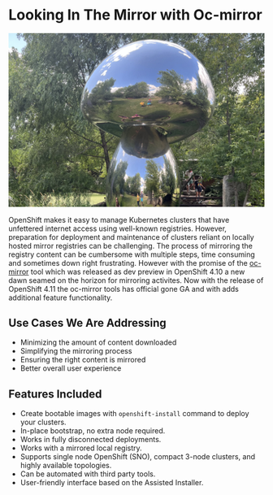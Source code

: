 # **Looking In The Mirror with Oc-mirror**

<img src="mirror.jpg" style="width: 1000px;" border=0/>

OpenShift makes it easy to manage Kubernetes clusters that have unfettered internet access using well-known registries. However, preparation for deployment and maintenance of clusters reliant on locally hosted mirror registries can be challenging. The process of mirroring the registry content can be cumbersome with multiple steps, time consuming and sometimes down right frustrating.  However with the promise of the [oc-mirror](https://cloud.redhat.com/blog/how-oc-mirror-will-help-you-reduce-container-management-complexity) tool which was released as dev preview in OpenShift 4.10 a new dawn seamed on the horizon for mirroring activites. Now with the release of OpenShift 4.11 the oc-mirror tools has official gone GA and with adds additional feature functionality. 

## Use Cases We Are Addressing

* Minimizing the amount of content downloaded
* Simplifying the mirroring process
* Ensuring the right content is mirrored
* Better overall user experience

## Features Included

* Create bootable images with <code>openshift-install</code> command to deploy your clusters.
* In-place bootstrap, no extra node required.
* Works in fully disconnected deployments.
* Works with a mirrored local registry.
* Supports single node OpenShift (SNO), compact 3-node clusters, and highly available topologies.
* Can be automated with third party tools.
* User-friendly interface based on the Assisted Installer.



